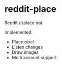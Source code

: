 # reddit-place
Reddit /r/place bot

Implemented:
- Place pixel
- Listen changes
- Draw images
- Multi account support
